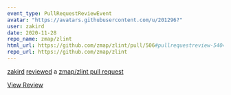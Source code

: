 ```yaml
---
event_type: PullRequestReviewEvent
avatar: "https://avatars.githubusercontent.com/u/201296?"
user: zakird
date: 2020-11-28
repo_name: zmap/zlint
html_url: https://github.com/zmap/zlint/pull/506#pullrequestreview-540419240
repo_url: https://github.com/zmap/zlint
---
```


<a href='https://github.com/zakird' target='_blank'>zakird</a> <a href='https://github.com/zmap/zlint/pull/506#pullrequestreview-540419240' target='_blank'>reviewed</a> a <a href='https://github.com/zmap/zlint/pull/506' target='_blank'>zmap/zlint pull request</a>

<small></small>

<a href='https://github.com/zmap/zlint/pull/506#pullrequestreview-540419240' target='_blank'>View Review</a>
